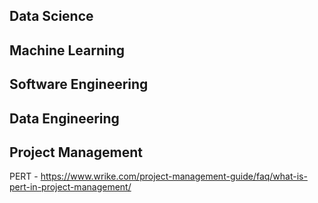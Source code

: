 
## Data Science

## Machine Learning

## Software Engineering

## Data Engineering

## Project Management
PERT - https://www.wrike.com/project-management-guide/faq/what-is-pert-in-project-management/
